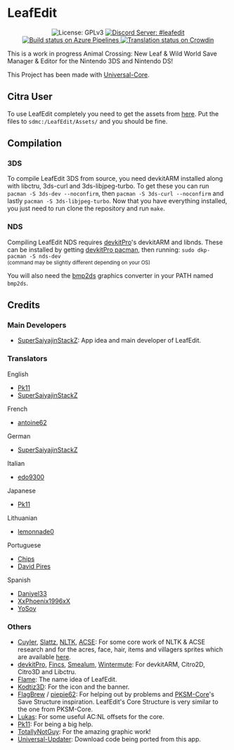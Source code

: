 # LeafEdit
<p align="center">
  <img src="https://img.shields.io/badge/License-GPLv3-informational.svg" alt="License: GPLv3">
  <a href="https://discord.gg/KDJCfGF">
    <img src="https://img.shields.io/badge/Discord-%23leafedit-7289DA" alt="Discord Server: #leafedit">
  </a>
  <a href="https://dev.azure.com/Universal-Team/Builds/_build?definitionId=8">
    <img src="https://dev.azure.com/Universal-Team/Builds/_apis/build/status/Universal-Team.LeafEdit?branchName=master" alt="Build status on Azure Pipelines">
  </a>
  <a href="https://crowdin.com/project/leafedit">
    <img src="https://badges.crowdin.net/leafedit/localized.svg" alt="Translation status on Crowdin">
  </a>
</p>

This is a work in progress Animal Crossing: New Leaf & Wild World Save Manager & Editor for the Nintendo 3DS and Nintendo DS!

This Project has been made with [Universal-Core](https://github.com/Universal-Team/Universal-Core).

## Citra User

To use LeafEdit completely you need to get the assets from [here](https://github.com/Universal-Team/extras/raw/master/builds/LeafEdit/assets/). Put the files to `sdmc:/LeafEdit/Assets/` and you should be fine.

## Compilation

### 3DS
To compile LeafEdit 3DS from source, you need devkitARM installed along with libctru, 3ds-curl and 3ds-libjpeg-turbo. To get these you can run `pacman -S 3ds-dev --noconfirm`, then `pacman -S 3ds-curl --noconfirm` and lastly `pacman -S 3ds-libjpeg-turbo`. Now that you have everything installed, you just need to run clone the repository and run `make`.

### NDS
Compiling LeafEdit NDS requires [devkitPro](https://devkitpro.org)'s devkitARM and libnds.
These can be installed by getting [devkitPro pacman](https://devkitpro.org/wiki/devkitPro_pacman), then running:
`sudo dkp-pacman -S nds-dev`<br>
<sup>(command may be slightly different depending on your OS)</sup>

You will also need the [bmp2ds](https://github.com/Universal-Team/bmp2ds/releases/latest) graphics converter in your PATH named `bmp2ds`.


## Credits
### Main Developers
- [SuperSaiyajinStackZ](https://github.com/SuperSaiyajinStackZ): App idea and main developer of LeafEdit.
### Translators

English
- [Pk11](https://github.com/Epicpkmn11)
- [SuperSaiyajinStackZ](https://github.com/SuperSaiyajinStackZ)

French
- [antoine62](https://github.com/antoine62)

German
- [SuperSaiyajinStackZ](https://github.com/SuperSaiyajinStackZ)

Italian
- [edo9300](https://github.com/edo9300)

Japanese
- [Pk11](https://github.com/Epicpkmn11)

Lithuanian
- [lemonnade0](https://steamcommunity.com/profiles/76561198276444028)

Portuguese
- [Chips](https://github.com/Ch1p5)
- [David Pires](https://github.com/DavidPires)

Spanish
- [Daniyel33](https://github.com/Daniyel33)
- [XxPhoenix1996xX](https://github.com/XxPhoenix1996xX)
- [YoSoy](https://twitter.com/riku200)

### Others
- [Cuyler](https://github.com/Cuyler36), [Slattz](https://github.com/Slattz), [NLTK](https://github.com/Slattz/NLTK), [ACSE](https://github.com/Cuyler36/ACSE): For some core work of NLTK & ACSE research and for the acres, face, hair, items and villagers sprites which are available [here](https://github.com/Universal-Team/extras/raw/master/builds/LeafEdit/assets/).
- [devkitPro](https://github.com/devkitPro), [Fincs](https://github.com/fincs), [Smealum](https://github.com/smealum), [Wintermute](https://github.com/WinterMute): For devkitARM, Citro2D, Citro3D and Libctru.
- [Flame](https://github.com/FlameKat53): The name idea of LeafEdit.
- [Kodtiz3D](https://github.com/Kodtiz3D): For the icon and the banner.
- [FlagBrew](https://github.com/FlagBrew) / [piepie62](https://github.com/piepie62): For helping out by problems and [PKSM-Core](https://github.com/FlagBrew/PKSM-Core)'s Save Structure inspiration. LeafEdit's Core Structure is very similar to the one from PKSM-Core.
- [Lukas](https://github.com/RedShyGuy): For some useful AC:NL offsets for the core.
- [Pk11](https://github.com/Epicpkmn11): For being a big help.
- [TotallyNotGuy](https://github.com/TotallyNotGuy): For the amazing graphic work!
- [Universal-Updater](https://github.com/Universal-Team/Universal-Updater): Download code being ported from this app.
